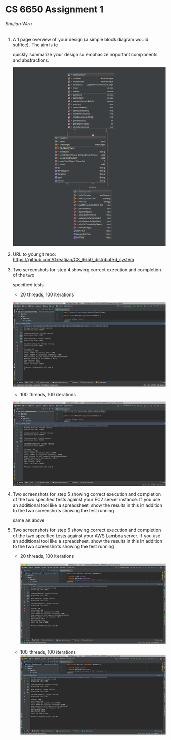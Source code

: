 # CS 6650 Assignment 1

###### Shujian Wen

1. A 1 page overview of your design (a simple block diagram would suffice). The aim is to 

   quickly summarize your design so emphasize important components and abstractions.

   ![client_UML](client_UML.png)

2. URL to your git repo: https://github.com/Greatjian/CS_6650_distributed_system

3. Two screenshots for step 4 showing correct execution and completion of the two 

   specified tests

   - 20 threads, 100 iterations

   ![20threads](20threads.png)

   - 100 threads, 100 iterations

   ![100threads](100threads.png)

4. Two screenshots for step 5 showing correct execution and completion of the two specified tests against your EC2 server instance. If you use an additional tool like a spreadsheet, show the results in this in addition to the two screenshots showing the test running.

   same as above

5. Two screenshots for step 6 showing correct execution and completion of the two specified tests against your AWS Lambda server. If you use an additional tool like a spreadsheet, show the results in this in addition to the two screenshots showing the test running.

   - 20 threads, 100 iterations

     ![lambda_20threads](lambda_20threads.png)

   - 100 threads, 100 iterations![lambda_100threads](lambda_100threads.png)